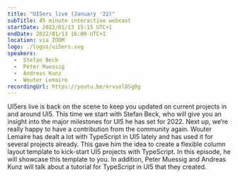 ```yaml
---
title: "UI5ers live (January '22)"
subTitle: 45 minute interactive webcast
startDate: 2022/01/13 15:15 UTC+1
endDate: 2022/01/13 16:00 UTC+1
location: via ZOOM
logo: ./logos/ui5ers.svg
speakers:
  -  Stefan Beck
  -  Peter Muessig
  -  Andreas Kunz
  -  Wouter Lemaire
recordingUrl: https://youtu.be/krvsol8Sg0g
---
```

UI5ers live is back on the scene to keep you updated on current projects in and around UI5. This time we start with Stefan Beck, who will give you an insight into the major milestones for UI5 he has set for 2022.
Next up, we’re really happy to have a contribution from the community again. Wouter Lemaire has dealt a lot with TypeScript in UI5 lately and has used it for several projects already. This gave him the idea to create a flexible column layout template to kick-start UI5 projects with TypeScript. In this episode, he will showcase this template to you. 
In addition, Peter Muessig and Andreas Kunz will talk about a tutorial for TypeScript in UI5 that they created.
